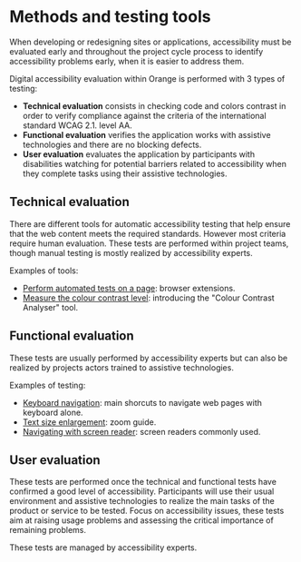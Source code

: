 # Methods and testing tools

<script>$(document).ready(function () {
    setBreadcrumb([{"label":"Methods and testing tools"}]);
});</script>

When developing or redesigning sites or applications, accessibility must be evaluated early and throughout the project cycle process to identify accessibility problems early, when it is easier to address them.  

Digital accessibility evaluation within Orange is performed with 3 types of testing:

- **Technical evaluation** consists in checking code and colors contrast in order to verify compliance against the criteria of the international standard <abbr>WCAG</abbr> 2.1. level AA.
- **Functional evaluation** verifies the application works with <abbr>assistive technologies</abbr> and there are no blocking defects.
- **User evaluation** evaluates the application by participants with disabilities watching for potential barriers related to accessibility when they complete tasks using their assistive technologies.

## Technical evaluation
There are different tools for automatic accessibility testing that help ensure that the web content meets the required standards. However most criteria require human evaluation. These tests are performed within project teams, though manual testing is mostly realized by accessibility experts.

Examples of tools:
- [Perform automated tests on a page](./methodes-outils-extensions.html): browser extensions.
- [Measure the colour contrast level](./methodes-outils-contrastes.html): introducing the "Colour Contrast Analyser" tool.

## Functional evaluation

These tests are usually performed by accessibility experts but can also be realized by projects actors trained to assistive technologies.  

Examples of testing:
- [Keyboard navigation](./methodes-outils-clavier.html): main shorcuts to navigate web pages with keyboard alone.
- [Text size enlargement](./methodes-outils-zoom.html): zoom guide.
- [Navigating with screen reader](./methodes-outils-lecteur-ecran.html): screen readers commonly used.

## User evaluation

These tests are performed once the technical and functional tests have confirmed a good level of accessibility. Participants will use their usual environment and assistive technologies to realize the main tasks of the product or service to be tested. Focus on accessibility issues, these tests aim at raising usage problems and assessing the critical importance of remaining problems.  

These tests are managed by accessibility experts.

<!--  This file is part of a11y-guidelines | Our vision of mobile & web accessibility guidelines and best practices, with valid/invalid examples.
 Copyright (C) 2016  Orange SA
 See the Creative Commons Legal Code Attribution-ShareAlike 3.0 Unported License for more details (LICENSE file). -->